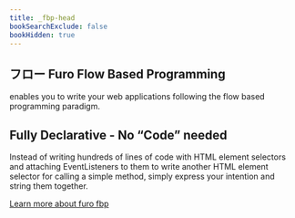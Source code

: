 ```yaml
---
title: _fbp-head
bookSearchExclude: false
bookHidden: true
---
```


## フロー Furo Flow Based Programming 

enables you to write your web applications following the flow based programming paradigm.

## Fully Declarative - No “Code” needed
Instead of writing hundreds of lines of code with HTML element selectors and attaching EventListeners to them to write another HTML element selector for calling a simple method, simply express your intention and string them together.

[Learn more about furo fbp](https://fbp.furo.pro/)

